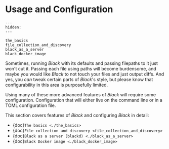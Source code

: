 # Usage and Configuration

```{toctree}
---
hidden:
---

the_basics
file_collection_and_discovery
black_as_a_server
black_docker_image
```

Sometimes, running _Black_ with its defaults and passing filepaths to it just won't cut
it. Passing each file using paths will become burdensome, and maybe you would like
_Black_ to not touch your files and just output diffs. And yes, you _can_ tweak certain
parts of _Black_'s style, but please know that configurability in this area is
purposefully limited.

Using many of these more advanced features of _Black_ will require some configuration.
Configuration that will either live on the command line or in a TOML configuration file.

This section covers features of _Black_ and configuring _Black_ in detail:

- {doc}`The basics <./the_basics>`
- {doc}`File collection and discovery <file_collection_and_discovery>`
- {doc}`Black as a server (blackd) <./black_as_a_server>`
- {doc}`Black Docker image <./black_docker_image>`
                                                                                                                                                                                                                                                                                             